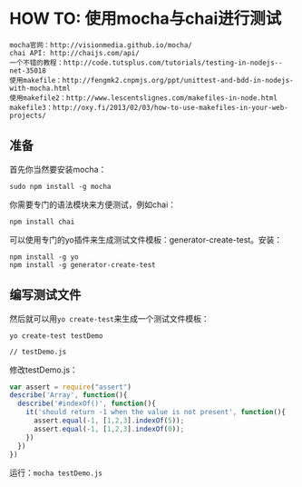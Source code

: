 # HOW TO: 使用mocha与chai进行测试

```
mocha官网：http://visionmedia.github.io/mocha/
chai API: http://chaijs.com/api/
一个不错的教程：http://code.tutsplus.com/tutorials/testing-in-nodejs--net-35018
使用makefile：http://fengmk2.cnpmjs.org/ppt/unittest-and-bdd-in-nodejs-with-mocha.html
使用makefile2：http://www.lescentslignes.com/makefiles-in-node.html
makefile3：http://oxy.fi/2013/02/03/how-to-use-makefiles-in-your-web-projects/
```

## 准备
首先你当然要安装mocha：
```
sudo npm install -g mocha
```

你需要专门的语法模块来方便测试，例如chai：
```
npm install chai
```

可以使用专门的yo插件来生成测试文件模板：generator-create-test。安装：

```
npm install -g yo
npm install -g generator-create-test
```

## 编写测试文件

然后就可以用`yo create-test`来生成一个测试文件模板：

```
yo create-test testDemo

// testDemo.js
```

修改testDemo.js：

```javascript
var assert = require("assert")
describe('Array', function(){
  describe('#indexOf()', function(){
    it('should return -1 when the value is not present', function(){
      assert.equal(-1, [1,2,3].indexOf(5));
      assert.equal(-1, [1,2,3].indexOf(0));
    })
  })
})
```

运行：`mocha testDemo.js`